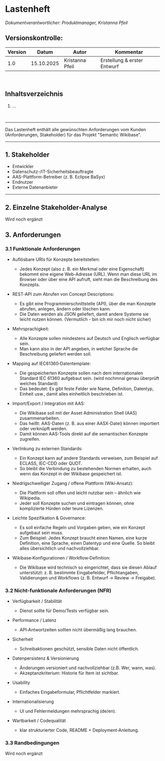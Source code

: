 # Lastenheft

*Dokumentverantwortlicher: Produktmanager, Kristanna Pfeil*

## Versionskontrolle:

| Version | Datum      | Autor       | Kommentar                         |
|-|-|-|-|
| 1.0     | 15.10.2025 | Kristanna Pfeil | Erstellung & erster Entwurf |


<br>

## Inhaltsverzeichnis

1. ...

<br>

---

Das Lastenheft enthält alle gewünschten Anforderungen vom Kunden (Anforderungen, Stakeholder) für das Projekt "Semantic Wikibase".

---

## 1. Stakeholder

- Entwickler
- Datenschutz-/IT-Sicherheitsbeauftragte
- AAS-Plattform-Betreiber (z. B. Eclipse BaSyx)
- Endnutzer
- Externe Datenanbieter


---

## 2. Einzelne Stakeholder-Analyse

Wird noch ergänzt


## 3. Anforderungen

### 3.1 Funktionale Anforderungen


- Auflösbare URIs für Konzepte bereitstellen:  
   - Jedes Konzept (also z. B. ein Merkmal oder eine Eigenschaft) bekommt eine eigene Web-Adresse (URL).
   Wenn man diese URL im Browser oder über eine API aufruft, sieht man die Beschreibung des Konzepts.

- REST‑API zum Abrufen von Concept Descriptions:  
   - Es gibt eine Programmierschnittstelle (API), über die man Konzepte abrufen, anlegen, ändern oder löschen kann.
    - Die Daten werden als JSON geliefert, damit andere Systeme sie leicht nutzen können. (Vermutlich - bin ich mir noch nicht sicher)



- Mehrsprachigkeit:  
   - Alle Konzepte sollen mindestens auf Deutsch und Englisch verfügbar sein.
    - Man kann also in der API angeben, in welcher Sprache die Beschreibung geliefert werden soll.


- Mapping auf IEC61360‑Datentemplate:  
    - Die gespeicherten Konzepte sollen nach dem internationalen Standard IEC 61360 aufgebaut sein. (wird nochmnal genau überprüft welches Standard)
    - Das bedeutet: Es gibt feste Felder wie Name, Definition, Datentyp, Einheit usw., damit alles einheitlich beschrieben ist.

- Import/Export / Integration mit AAS:  
    - Die Wikibase soll mit der Asset Administration Shell (AAS) zusammenarbeiten.
    - Das heißt: AAS-Daten (z. B. aus einer AASX-Datei) können importiert oder verknüpft werden.
    - Damit können AAS-Tools direkt auf die semantischen Konzepte zugreifen.

- Verlinkung zu externen Standards:  
    - Ein Konzept kann auf andere Standards verweisen, zum Beispiel auf ECLASS, IEC-CDD oder QUDT.
    - So bleibt die Verbindung zu bestehenden Normen erhalten, auch wenn das Konzept in der Wikibase gespeichert ist.


- Niedrigschwelliger Zugang / offene Plattform (Wiki‑Ansatz):
    -  Die Plattform soll offen und leicht nutzbar sein – ähnlich wie Wikipedia.
    - Jeder soll Konzepte suchen und eintragen können, ohne komplizierte Hürden oder teure Lizenzen.

- Leichte Spezifikation & Governance:
    - Es soll einfache Regeln und Vorgaben geben, wie ein Konzept aufgebaut sein muss.
    - Zum Beispiel: Jedes Konzept braucht einen Namen, eine kurze Definition, eine Sprache, einen Datentyp und eine Quelle.
    So bleibt alles übersichtlich und nachvollziehbar.


- Wikibase‑Konfigurationen / Workflow‑Definition:

    - Die Wikibase wird technisch so eingerichtet, dass sie diesen Ablauf unterstützt:
    z. B. bestimmte Eingabefelder, Pflichtangaben, Validierungen und Workflows (z. B. Entwurf → Review → Freigabe).




### 3.2 Nicht-funktionale Anforderungen (NFR)

- Verfügbarkeit / Stabilität  
   - Dienst sollte für Demo/Tests verfügbar sein.

- Performance / Latenz  
   - API‑Antwortzeiten sollten nicht übermäßig lang brauchen.

- Sicherheit  
   - Schreibaktionen geschützt, sensible Daten nicht öffentlich.  

- Datenpersistenz & Versionierung  
   - Änderungen versioniert und nachvollziehbar (z.B. Wer, wann, was).  
   - Akzeptanzkriterium: Historie für Item ist sichtbar.

- Usability  
   - Einfaches Eingabeformular, Pflichtfelder markiert.

- Internationalisierung  
    - UI und Fehlermeldungen mehrsprachig (de/en).  

- Wartbarkeit / Codequalität  
    - klar strukturierter Code, README + Deployment‑Anleitung.

### 3.3 Randbedingungen

Wird noch ergänzt

